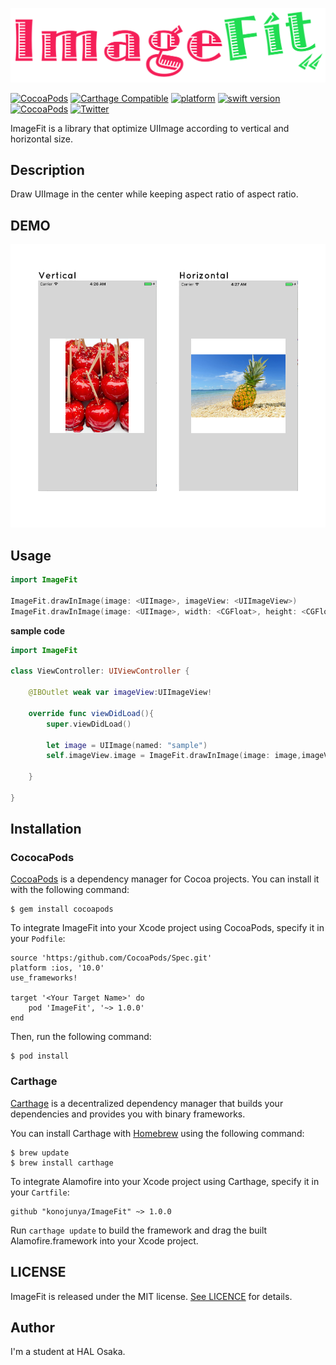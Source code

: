 ![](https://raw.githubusercontent.com/konojunya/ImageFit/master/assets/imageFit-logo.png)

[![CocoaPods](https://img.shields.io/cocoapods/v/ImageFit.svg?style=flat)](https://github.com/konojunya/ImageFit)
[![Carthage Compatible](https://img.shields.io/badge/Carthage-compatible-4BC51D.svg?style=flat)](https://github.com/Carthage/Carthage)
[![platform](https://img.shields.io/badge/platform-ios-lightgray.svg)]()
[![swift version](https://img.shields.io/badge/in-swift%203.0-orange.svg)]()
[![CocoaPods](https://img.shields.io/cocoapods/l/AFNetworking.svg)]()
[![Twitter](https://img.shields.io/badge/twitter-@konojunya-blue.svg)]()

ImageFit is a library that optimize UIImage according to vertical and horizontal size.

## Description

Draw UIImage in the center while keeping aspect ratio of aspect ratio.

## DEMO

![](https://raw.githubusercontent.com/konojunya/ImageFit/master/screenshots/demo.png)

## Usage

```swift
import ImageFit

ImageFit.drawInImage(image: <UIImage>, imageView: <UIImageView>)
ImageFit.drawInImage(image: <UIImage>, width: <CGFloat>, height: <CGFloat>)
```

**sample code**

```swift
import ImageFit

class ViewController: UIViewController {
	
	@IBOutlet weak var imageView:UIImageView!
	
	override func viewDidLoad(){
		super.viewDidLoad()
		
		let image = UIImage(named: "sample")
		self.imageView.image = ImageFit.drawInImage(image: image,imageView: self.imageView)
		
	}
	
}
```

## Installation

### CococaPods

[CocoaPods](http://cocoapods.org/) is a dependency manager for Cocoa projects. You can install it with the following command:

```
$ gem install cocoapods
```

To integrate ImageFit into your Xcode project using CocoaPods, specify it in your `Podfile`:

```
source 'https:/github.com/CocoaPods/Spec.git'
platform :ios, '10.0'
use_frameworks!

target '<Your Target Name>' do
	pod 'ImageFit', '~> 1.0.0'
end
```

Then, run the following command:

```
$ pod install
```

### Carthage

[Carthage](https://github.com/Carthage/Carthage/) is a decentralized dependency manager that builds your dependencies and provides you with binary frameworks.

You can install Carthage with [Homebrew](https://brew.sh) using the following command:

```
$ brew update
$ brew install carthage
```

To integrate Alamofire into your Xcode project using Carthage, specify it in your `Cartfile`:

```
github "konojunya/ImageFit" ~> 1.0.0
```

Run `carthage update` to build the framework and drag the built Alamofire.framework into your Xcode project.

## LICENSE

ImageFit is released under the MIT license. [See LICENCE](https://github.com/konojunya/ImageFit/blob/master/LICENSE) for details.

## Author

I'm a student at HAL Osaka.
